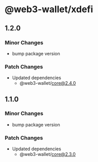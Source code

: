 # @web3-wallet/xdefi

## 1.2.0

### Minor Changes

- bump package version

### Patch Changes

- Updated dependencies
  - @web3-wallet/core@2.4.0

## 1.1.0

### Minor Changes

- bump package version

### Patch Changes

- Updated dependencies
  - @web3-wallet/core@2.3.0

